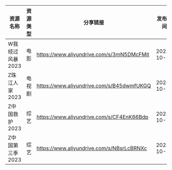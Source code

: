 | 资源名称       | 资源类型 | 分享链接                                      | 发布时间       |
| ---------- | ---- | ----------------------------------------- | ---------- |
| W我经过风暴2023 | 电影   | https://www.aliyundrive.com/s/3mN5DMcFMit | 2023-10-16 |
| Z珠江人家2023  | 电视剧  | https://www.aliyundrive.com/s/B45dwmfUKGQ | 2023-10-16 |
| Z中国救护2023  | 综艺   | https://www.aliyundrive.com/s/CF4EnK66Bdp | 2023-10-16 |
| Z中国第三季2023 | 综艺   | https://www.aliyundrive.com/s/NBsrLcBRNXc | 2023-10-16 |

